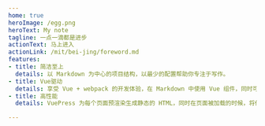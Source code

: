 ```yaml
---
home: true
heroImage: /egg.png
heroText: My note
tagline: 一点一滴都是进步
actionText: 马上进入
actionLink: /mit/bei-jing/foreword.md
features:
- title: 简洁至上
  details: 以 Markdown 为中心的项目结构，以最少的配置帮助你专注于写作。
- title: Vue驱动
  details: 享受 Vue + webpack 的开发体验，在 Markdown 中使用 Vue 组件，同时可以使用 Vue 来开发自定义主题。
- title: 高性能
  details: VuePress 为每个页面预渲染生成静态的 HTML，同时在页面被加载的时候，将作为 SPA 运行。

---
```

<!-- 
<ClientOnly>
  <BottomData/>
</ClientOnly> -->